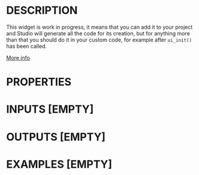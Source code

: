 # DESCRIPTION

This widget is work in progress, it means that you can add it to your project and Studio will generate all the code for its creation, but for anything more than that you should do it in your custom code, for example after `ui_init()` has been called.

[More info](https://docs.lvgl.io/master/widgets/msgbox.html)

# PROPERTIES

# INPUTS [EMPTY]

# OUTPUTS [EMPTY]

# EXAMPLES [EMPTY]
